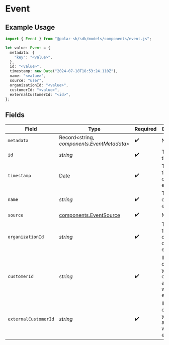 # Event

## Example Usage

```typescript
import { Event } from "@polar-sh/sdk/models/components/event.js";

let value: Event = {
  metadata: {
    "key": "<value>",
  },
  id: "<value>",
  timestamp: new Date("2024-07-18T18:53:24.110Z"),
  name: "<value>",
  source: "user",
  organizationId: "<value>",
  customerId: "<value>",
  externalCustomerId: "<id>",
};
```

## Fields

| Field                                                                                         | Type                                                                                          | Required                                                                                      | Description                                                                                   |
| --------------------------------------------------------------------------------------------- | --------------------------------------------------------------------------------------------- | --------------------------------------------------------------------------------------------- | --------------------------------------------------------------------------------------------- |
| `metadata`                                                                                    | Record<string, *components.EventMetadata*>                                                    | :heavy_check_mark:                                                                            | N/A                                                                                           |
| `id`                                                                                          | *string*                                                                                      | :heavy_check_mark:                                                                            | The ID of the object.                                                                         |
| `timestamp`                                                                                   | [Date](https://developer.mozilla.org/en-US/docs/Web/JavaScript/Reference/Global_Objects/Date) | :heavy_check_mark:                                                                            | The timestamp of the event.                                                                   |
| `name`                                                                                        | *string*                                                                                      | :heavy_check_mark:                                                                            | The name of the event.                                                                        |
| `source`                                                                                      | [components.EventSource](../../models/components/eventsource.md)                              | :heavy_check_mark:                                                                            | N/A                                                                                           |
| `organizationId`                                                                              | *string*                                                                                      | :heavy_check_mark:                                                                            | The ID of the organization owning the event.                                                  |
| `customerId`                                                                                  | *string*                                                                                      | :heavy_check_mark:                                                                            | ID of the customer in your Polar organization associated with the event.                      |
| `externalCustomerId`                                                                          | *string*                                                                                      | :heavy_check_mark:                                                                            | ID of the customer in your system associated with the event.                                  |